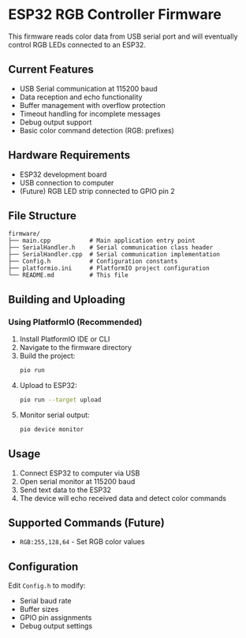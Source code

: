 # ESP32 RGB Controller Firmware 

This firmware reads color data from USB serial port and will eventually control RGB LEDs connected to an ESP32.

## Current Features
- USB Serial communication at 115200 baud
- Data reception and echo functionality
- Buffer management with overflow protection
- Timeout handling for incomplete messages
- Debug output support
- Basic color command detection (RGB: prefixes)

## Hardware Requirements
- ESP32 development board
- USB connection to computer
- (Future) RGB LED strip connected to GPIO pin 2

## File Structure
```
firmware/
├── main.cpp           # Main application entry point
├── SerialHandler.h    # Serial communication class header
├── SerialHandler.cpp  # Serial communication implementation
├── Config.h           # Configuration constants
├── platformio.ini     # PlatformIO project configuration
└── README.md          # This file
```

## Building and Uploading

### Using PlatformIO (Recommended)
1. Install PlatformIO IDE or CLI
2. Navigate to the firmware directory
3. Build the project:
   ```bash
   pio run
   ```
4. Upload to ESP32:
   ```bash
   pio run --target upload
   ```
5. Monitor serial output:
   ```bash
   pio device monitor
   ```

## Usage
1. Connect ESP32 to computer via USB
2. Open serial monitor at 115200 baud
3. Send text data to the ESP32
4. The device will echo received data and detect color commands

## Supported Commands (Future)
- `RGB:255,128,64` - Set RGB color values

## Configuration
Edit `Config.h` to modify:
- Serial baud rate
- Buffer sizes
- GPIO pin assignments
- Debug output settings